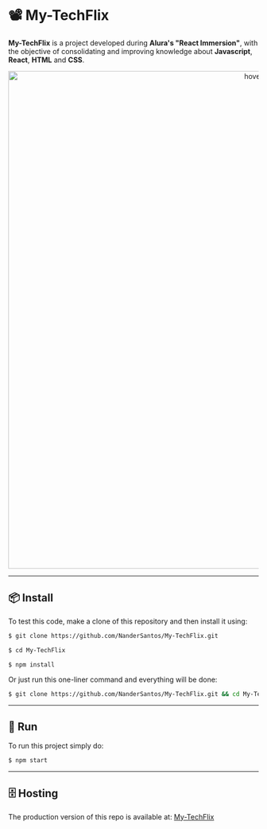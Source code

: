 #	📽️	My-TechFlix

**My-TechFlix** is a project developed during **Alura's "React Immersion"**, with the objective of consolidating and improving knowledge about **Javascript**, **React**, **HTML** and **CSS**.

<p align="center">
  <img src="resources/gif.gif" width="1000" title="hover text">
</p>

---

##	📦	Install

To test this code, make a clone of this repository and then install it using:

```bash
$ git clone https://github.com/NanderSantos/My-TechFlix.git

$ cd My-TechFlix

$ npm install
```

Or just run this one-liner command and everything will be done:

```bash
$ git clone https://github.com/NanderSantos/My-TechFlix.git && cd My-TechFlix && npm install
```

---

##	🏃	Run

To run this project simply do:

```bash
$ npm start
```

---

##	🗄️	Hosting

The production version of this repo is available at: [My-TechFlix](https://my-tech-flix.vercel.app/)